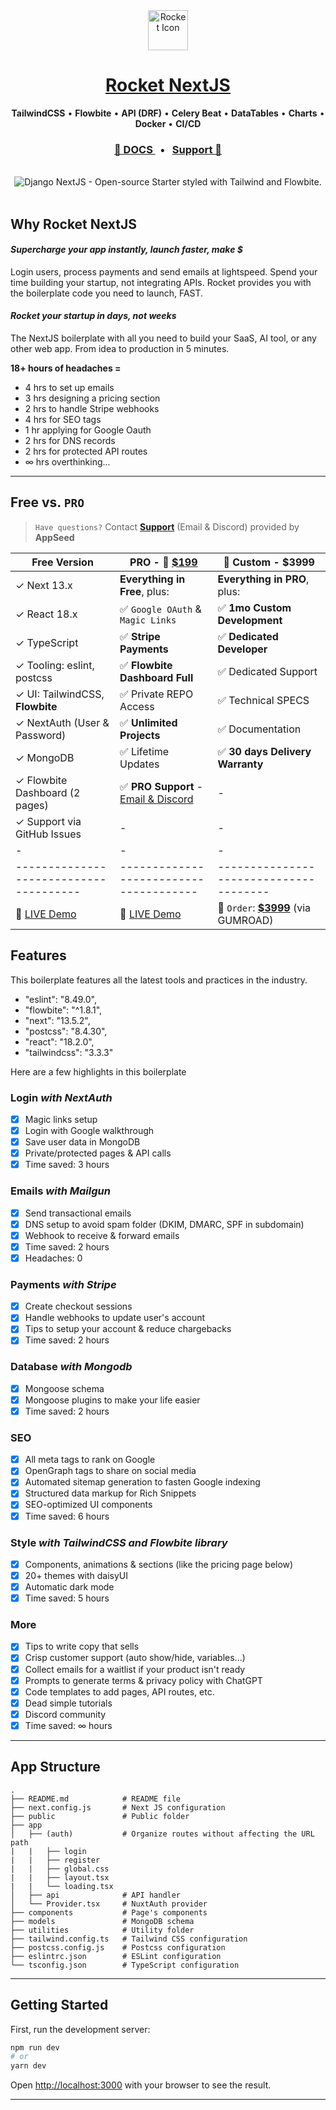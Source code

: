 <div align="center">
    <a href="https://rocket-nextjs-demo.vercel.app/">
        <img src="https://github-production-user-asset-6210df.s3.amazonaws.com/51070104/272178364-cbac6d97-b2dc-4d95-bab6-891f4ee7d84d.png"" width="64" height="64" alt="Rocket Icon">
    </a>
    <h1>
        <a href="https://rocket-django.onrender.com">
            Rocket NextJS
        </a>
    </h1>
    <p>
        <strong>TailwindCSS</strong> &bull; <strong>Flowbite</strong> &bull; <strong>API (DRF)</strong> &bull; <strong>Celery Beat</strong> &bull; <strong>DataTables</strong> &bull; <strong>Charts</strong> &bull; <strong>Docker</strong> &bull; <strong>CI/CD</strong>
    </p>  
    <h3>
        <a href="https://docs.appseed.us/products/rocket/nextjs/">
           📖 DOCS
        </a>
        &nbsp; &bull; &nbsp; 
        <a href="https://appseed.us/support/">
            Support 🚀
        </a>
    </h3>    
</div>

<br />

<div align="center">
    <img src="https://github-production-user-asset-6210df.s3.amazonaws.com/51070104/288313171-9f4aef68-2593-4101-953d-72c8168deea9.png" alt="Django NextJS - Open-source Starter styled with Tailwind and Flowbite.">
</div>

<br />

## Why Rocket NextJS

#### ***Supercharge your app instantly, launch faster, make $***
Login users, process payments and send emails at lightspeed. Spend your time building your startup, not integrating APIs. Rocket provides you with the boilerplate code you need to launch, FAST. <br />

#### ***Rocket your startup in days, not weeks*** 
The NextJS boilerplate with all you need to build your SaaS, AI tool, or any other web app. From idea to production in 5 minutes.

**18+ hours of headaches =**
 - 4 hrs to set up emails
 - 3 hrs designing a pricing section
 - 2 hrs to handle Stripe webhooks
 - 4 hrs for SEO tags
 - 1 hr applying for Google Oauth
 - 2 hrs for DNS records
 - 2 hrs for protected API routes
 - ∞ hrs overthinking...

 ----

## Free vs. `PRO` 

> `Have questions?` Contact **[Support](https://appseed.us/support/)** (Email & Discord) provided by **AppSeed**

| Free Version                          | PRO - 🛒 **[$199](https://appseed.gumroad.com/l/rocket-nextjs)**                  | 🚀 Custom - $3999            |  
| --------------------------------------| --------------------------------------| --------------------------------------|
| ✓ Next 13.x                           | **Everything in Free**, plus:         | **Everything in PRO**, plus:          |
| ✓ React 18.x                          | ✅ `Google OAuth` & `Magic Links`    | ✅ **1mo Custom Development**         |  
| ✓ TypeScript                          | ✅ **Stripe Payments**               | ✅ **Dedicated Developer**            |
| ✓ Tooling: eslint, postcss            | ✅ **Flowbite Dashboard Full**       | ✅ Dedicated Support                  |
| ✓ UI: TailwindCSS, **Flowbite**       | ✅ Private REPO Access               | ✅ Technical SPECS                    |
| ✓ NextAuth (User & Password)          | ✅ **Unlimited Projects**            | ✅ Documentation                      |
| ✓ MongoDB                             | ✅ Lifetime Updates                  | ✅ **30 days Delivery Warranty**      |
| ✓ Flowbite Dashboard (2 pages)        | ✅ **PRO Support** - [Email & Discord](https://appseed.us/support/)     | -                                     |
| ✓ Support via GitHub Issues           | -                                    | -                                      |
| -                                     | -                                     | -                                      |
| --------------------------------------| --------------------------------------| --------------------------------------|
| 🚀 [LIVE Demo](https://rocket-nextjs-demo.vercel.app/)   | 🚀 [LIVE Demo](https://rocket-nextjs-pro.vercel.app/) | 🛒 `Order`: **[$3999](https://appseed.gumroad.com/l/rocket-nextjs-custom)** (via GUMROAD)              |   

## Features
This boilerplate features all the latest tools and practices in the industry.
 - "eslint": "8.49.0",
 - "flowbite": "^1.8.1",
 - "next": "13.5.2",
 - "postcss": "8.4.30",
 - "react": "18.2.0",
 - "tailwindcss": "3.3.3"
 
 Here are a few highlights in this boilerplate
### Login *with NextAuth*
 - [x] Magic links setup
 - [x] Login with Google walkthrough
 - [x] Save user data in MongoDB
 - [x] Private/protected pages & API calls
 - [x] Time saved: 3 hours
### Emails *with Mailgun*
 - [x] Send transactional emails
 - [x] DNS setup to avoid spam folder (DKIM, DMARC, SPF in subdomain)
 - [x] Webhook to receive & forward emails
 - [x] Time saved: 2 hours
 - [x] Headaches: 0
 ### Payments *with Stripe*
 - [x] Create checkout sessions
 - [x] Handle webhooks to update user's account
 - [x] Tips to setup your account & reduce chargebacks
 - [x] Time saved: 2 hours
 ### Database *with Mongodb*
 - [x] Mongoose schema
 - [x] Mongoose plugins to make your life easier
 - [x] Time saved: 2 hours
 ### SEO
 - [x] All meta tags to rank on Google
 - [x] OpenGraph tags to share on social media
 - [x] Automated sitemap generation to fasten Google indexing
 - [x] Structured data markup for Rich Snippets
 - [x] SEO-optimized UI components
 - [x] Time saved: 6 hours
 ### Style *with TailwindCSS and Flowbite library*
 - [x] Components, animations & sections (like the pricing page below)
 - [x] 20+ themes with daisyUI
 - [x] Automatic dark mode
 - [x] Time saved: 5 hours
 ### More
 - [x] Tips to write copy that sells
 - [x] Crisp customer support (auto show/hide, variables...)
 - [x] Collect emails for a waitlist if your product isn't ready
 - [x] Prompts to generate terms & privacy policy with ChatGPT
 - [x] Code templates to add pages, API routes, etc.
 - [x] Dead simple tutorials
 - [x] Discord community
 - [x] Time saved: ∞ hours

----

## App Structure
```
.
├── README.md            # README file
├── next.config.js       # Next JS configuration
├── public               # Public folder
├── app
│   ├── (auth)           # Organize routes without affecting the URL path
|   |   ├── login
|   |   ├── register
|   |   ├── global.css
|   |   ├── layout.tsx
|   |   └── loading.tsx
│   ├── api              # API handler
│   └── Provider.tsx     # NuxtAuth provider
├── components           # Page's components
├── models               # MongoDB schema
├── utilities            # Utility folder
├── tailwind.config.ts   # Tailwind CSS configuration
├── postcss.config.js    # Postcss configuration
├── eslintrc.json        # ESLint configuration
└── tsconfig.json        # TypeScript configuration
```
----

## Getting Started

First, run the development server:

```bash
npm run dev
# or
yarn dev
```

Open [http://localhost:3000](http://localhost:3000) with your browser to see the result.

----

